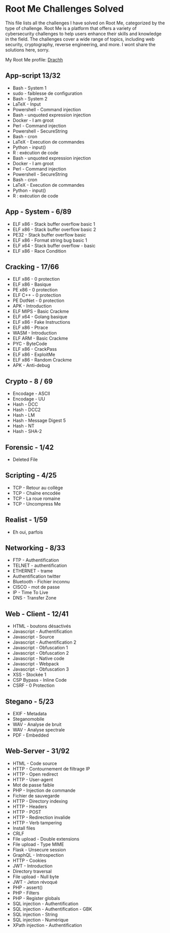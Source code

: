 # Root Me Challenges Solved

This file lists all the challenges I have solved on Root Me, categorized by the type of challenge. Root Me is a platform that offers a variety of cybersecurity challenges to help users enhance their skills and knowledge in the field. The challenges cover a wide range of topics, including web security, cryptography, reverse engineering, and more. I wont share the solutions here, sorry.

My Root Me profile: [Drachh](https://www.root-me.org/Drachh?inc=score&lang=en)

## App-script 13/32

- Bash - System 1
- sudo - faiblesse de configuration
- Bash - System 2
- LaTeX - Input
- Powershell - Command injection
- Bash - unquoted expression injection
- Docker - I am groot
- Perl - Command injection
- Powershell - SecureString
- Bash - cron
- LaTeX - Execution de commandes
- Python - input()
- R : exécution de code
- Bash - unquoted expression injection
- Docker - I am groot
- Perl - Command injection
- Powershell - SecureString
- Bash - cron
- LaTeX - Execution de commandes
- Python - input()
- R : exécution de code

## App - System - 6/89

- ELF x86 - Stack buffer overflow basic 1
- ELF x86 - Stack buffer overflow basic 2
- PE32 - Stack buffer overflow basic
- ELF x86 - Format string bug basic 1
- ELF x64 - Stack buffer overflow - basic
- ELF x86 - Race Condition

## Cracking - 17/66

- ELF x86 - 0 protection
- ELF x86 - Basique
- PE x86 - 0 protection
- ELF C++ - 0 protection
- PE DotNet - 0 protection
- APK - Introduction
- ELF MIPS - Basic Crackme
- ELF x64 - Golang basique
- ELF x86 - Fake Instructions
- ELF x86 - Ptrace
- WASM - Introduction
- ELF ARM - Basic Crackme
- PYC - ByteCode
- ELF x86 - CrackPass
- ELF x86 - ExploitMe
- ELF x86 - Random Crackme
- APK - Anti-debug

## Crypto - 8 / 69

- Encodage - ASCII
- Encodage - UU
- Hash - DCC
- Hash - DCC2
- Hash - LM
- Hash - Message Digest 5
- Hash - NT
- Hash - SHA-2

## Forensic - 1/42

- Deleted File

## Scripting - 4/25

- TCP - Retour au collège
- TCP - Chaîne encodée
- TCP - La roue romaine
- TCP - Uncompress Me

## Realist - 1/59

- Eh oui, parfois

## Networking - 8/33

- FTP - Authentification
- TELNET - authentification
- ETHERNET - trame
- Authentification twitter
- Bluetooth - Fichier inconnu
- CISCO - mot de passe
- IP - Time To Live
- DNS - Transfer Zone

## Web - Client - 12/41

- HTML - boutons désactivés
- Javascript - Authentification
- Javascript - Source
- Javascript - Authentification 2
- Javascript - Obfuscation 1
- Javascript - Obfuscation 2
- Javascript - Native code
- Javascript - Webpack
- Javascript - Obfuscation 3
- XSS - Stockée 1
- CSP Bypass - Inline Code
- CSRF - 0 Protection

## Stegano - 5/23

- EXIF - Metadata
- Steganomobile
- WAV - Analyse de bruit
- WAV - Analyse spectrale
- PDF - Embedded

## Web-Server - 31/92

- HTML - Code source
- HTTP - Contournement de filtrage IP
- HTTP - Open redirect
- HTTP - User-agent
- Mot de passe faible
- PHP - Injection de commande
- Fichier de sauvegarde
- HTTP - Directory indexing
- HTTP - Headers
- HTTP - POST
- HTTP - Redirection invalide
- HTTP - Verb tampering
- Install files
- CRLF
- File upload - Double extensions
- File upload - Type MIME
- Flask - Unsecure session
- GraphQL - Introspection
- HTTP - Cookies
- JWT - Introduction
- Directory traversal
- File upload - Null byte
- JWT - Jeton révoqué
- PHP - assert()
- PHP - Filters
- PHP - Register globals
- SQL injection - Authentification
- SQL injection - Authentification - GBK
- SQL injection - String
- SQL injection - Numérique
- XPath injection - Authentification
